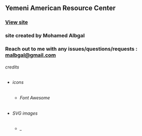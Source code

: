 ## Yemeni American Resource Center
### [View site](https://yarcetner.netlify.app)
### site created by Mohamed Albgal
### Reach out to me with any issues/questions/requests : malbgal@gmail.com


###### credits
- ###### icons
  - ###### Font Awesome
- ###### SVG images
  - ###### _
